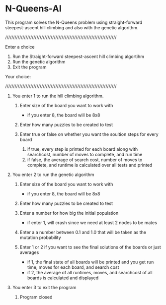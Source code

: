# N-Queens-AI

This program solves the N-Queens problem using straight-forward steepest-ascent hill climbing and also with the genetic algorithm.

///////////////////////////////////////////////////////////////////////

Enter a choice
1) Run the Straight-forward steepest-ascent hill climbing algortihm
2) Run the genetic algorithm
3) Exit the program

Your choice: 

///////////////////////////////////////////////////////////////////////


1. You enter 1 to run the hill climbing algorithm.
	1. Enter size of the board you want to work with 
		- if you enter 8, the board will be 8x8

	2. Enter how many puzzles to be created to test

	3. Enter true or false on whether you want the soultion steps for every board
		1. if true, every step is printed for each board along with searchcost, number of moves to complete, and run time
		2. if false, the average of search cost, number of moves to complete, and runtime is calculated over all tests and printed



2. You enter 2 to run the genetic algorithm
	1. Enter size of the board you want to work with 
		- if you enter 8, the board will be 8x8

	2.  Enter how many puzzles to be created to test

	3.  Enter a number for how big the initial population
		- if enter 1, will crash since we need at least 2 nodes to be mates

	4.  Enter a a number between 0.1 and 1.0 that will be taken as the mutation probability

	5.  Enter 1 or 2 if you want to see the final solutions of the boards or just averages
		- if 1, the final state of all boards will be printed and you get run time, moves for each board, and search cost
		- if 2, the average of all runtimes, moves, and searchcost of all boards is calculated and displayed



3. You enter 3 to exit the program
	1. Program closed
